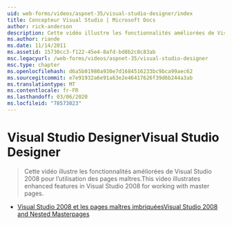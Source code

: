 ```yaml
---
uid: web-forms/videos/aspnet-35/visual-studio-designer/index
title: Concepteur Visual Studio | Microsoft Docs
author: rick-anderson
description: Cette vidéo illustre les fonctionnalités améliorées de Visual Studio 2008 pour l’utilisation des pages maîtres.
ms.author: riande
ms.date: 11/14/2011
ms.assetid: 15730cc3-f122-45e4-8afd-bd8b2c8c83ab
msc.legacyurl: /web-forms/videos/aspnet-35/visual-studio-designer
msc.type: chapter
ms.openlocfilehash: d6a5b01980a930e7d1684516233bc9bca99aec62
ms.sourcegitcommit: e7e91932a6e91a63e2e46417626f39d6b244a3ab
ms.translationtype: MT
ms.contentlocale: fr-FR
ms.lasthandoff: 03/06/2020
ms.locfileid: "78573023"
---
```

# <a name="visual-studio-designer"></a><span data-ttu-id="3a012-103">Visual Studio Designer</span><span class="sxs-lookup"><span data-stu-id="3a012-103">Visual Studio Designer</span></span>

> <span data-ttu-id="3a012-104">Cette vidéo illustre les fonctionnalités améliorées de Visual Studio 2008 pour l’utilisation des pages maîtres.</span><span class="sxs-lookup"><span data-stu-id="3a012-104">This video illustrates enhanced features in Visual Studio 2008 for working with master pages.</span></span>

- [<span data-ttu-id="3a012-105">Visual Studio 2008 et les pages maîtres imbriquées</span><span class="sxs-lookup"><span data-stu-id="3a012-105">Visual Studio 2008 and Nested Masterpages</span></span>](visual-studio-2008-and-nested-masterpages.md)
